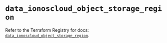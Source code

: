 # `data_ionoscloud_object_storage_region`

Refer to the Terraform Registry for docs: [`data_ionoscloud_object_storage_region`](https://registry.terraform.io/providers/ionos-cloud/ionoscloud/6.7.9/docs/data-sources/object_storage_region).
